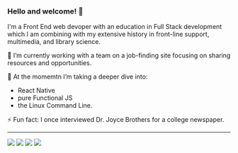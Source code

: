 ### Hello and welcome! 👋

I'm a Front End web devoper with an education in Full Stack development which I am combining with my extensive history in front-line support, multimedia, and library science.

🔭 I’m currently working with a team on a job-finding site focusing on sharing resources and opportunities.

🌱 At the momemtn I’m taking a deeper dive into:
- React Native 
- pure Functional JS 
- the Linux Command Line.

⚡ Fun fact: I once interviewed Dr. Joyce Brothers for a college newspaper.

---

![](https://img.shields.io/badge/OS-Windows-orange)
![](https://img.shields.io/badge/OS-Linux-orange)
![](https://img.shields.io/badge/OS-Mac-orange)
![](https://img.shields.io/badge/Editor-VS%20Code-orange)


<!--
**rureed/rureed** is a ✨ _special_ ✨ repository because its `README.md` (this file) appears on your GitHub profile.

Here are some ideas to get you started:

- 🔭 I’m currently working on ...
- 🌱 I’m currently learning ...
- 👯 I’m looking to collaborate on ...
- 🤔 I’m looking for help with ...
- 💬 Ask me about ...
- 📫 How to reach me: ...
- 😄 Pronouns: ...
- ⚡ Fun fact: ...
-->

